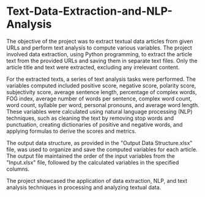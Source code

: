 # Text-Data-Extraction-and-NLP-Analysis

The objective of the project was to extract textual data articles from given URLs and perform text analysis to compute various variables. The project involved data extraction, using Python programming, to extract the article text from the provided URLs and saving them in separate text files. Only the article title and text were extracted, excluding any irrelevant content.

For the extracted texts, a series of text analysis tasks were performed. The variables computed included positive score, negative score, polarity score, subjectivity score, average sentence length, percentage of complex words, FOG index, average number of words per sentence, complex word count, word count, syllable per word, personal pronouns, and average word length. These variables were calculated using natural language processing (NLP) techniques, such as cleaning the text by removing stop words and punctuation, creating dictionaries of positive and negative words, and applying formulas to derive the scores and metrics.

The output data structure, as provided in the "Output Data Structure.xlsx" file, was used to organize and save the computed variables for each article. The output file maintained the order of the input variables from the "Input.xlsx" file, followed by the calculated variables in the specified columns.

The project showcased the application of data extraction, NLP, and text analysis techniques in processing and analyzing textual data.
